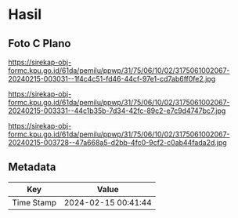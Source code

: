 # Hasil

## Foto C Plano

https://sirekap-obj-formc.kpu.go.id/61da/pemilu/ppwp/31/75/06/10/02/3175061002067-20240215-003031--1f4c4c51-fd46-44cf-97e1-cd7ab6ff0fe2.jpg

https://sirekap-obj-formc.kpu.go.id/61da/pemilu/ppwp/31/75/06/10/02/3175061002067-20240215-003331--44c1b35b-7d34-42fc-89c2-e7c9d4747bc7.jpg

https://sirekap-obj-formc.kpu.go.id/61da/pemilu/ppwp/31/75/06/10/02/3175061002067-20240215-003728--47a668a5-d2bb-4fc0-9cf2-c0ab44fada2d.jpg


## Metadata

| Key        | Value               |
| ---------- | ------------------- |
| Time Stamp | 2024-02-15 00:41:44 |



